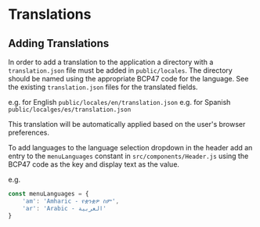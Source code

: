# Translations

## Adding Translations

In order to add a translation to the application a directory with a `translation.json` file must be added in
`public/locales`. The directory should be named using the appropriate BCP47 code for the language. See the existing
`translation.json` files for the translated fields.

e.g. for English `public/locales/en/translation.json`
e.g. for Spanish `public/localges/es/translation.json`

This translation will be automatically applied based on the user's browser preferences.

To add languages to the language selection dropdown in the header add an entry to the 
`menuLanguages` constant in `src/components/Header.js` using the BCP47 code as the key and display text as the value.

e.g.
```javascript
const menuLanguages = {
    'am': 'Amharic - የቋንቋዎ ስም',
    'ar': 'Arabic - العربية'
}
```
